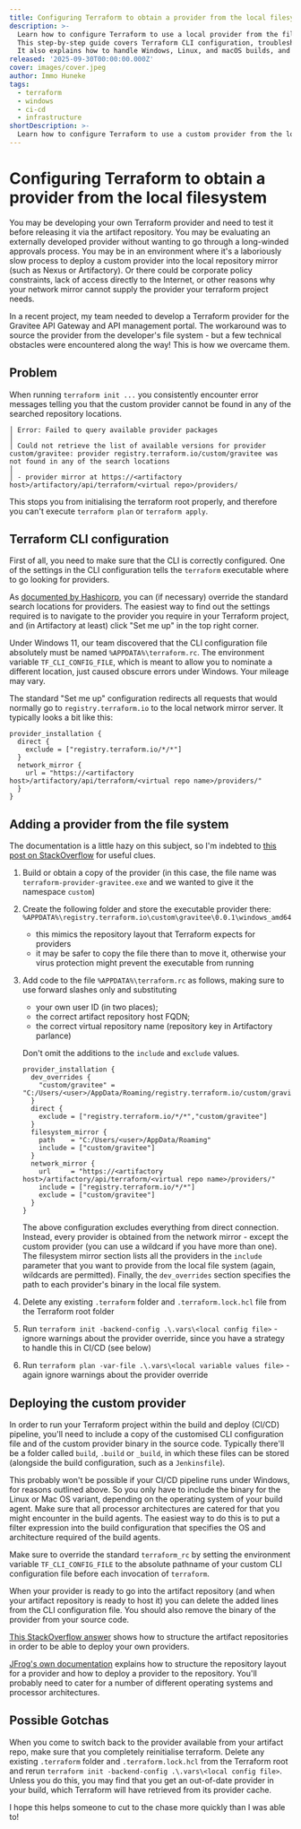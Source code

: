```yaml
---
title: Configuring Terraform to obtain a provider from the local filesystem
description: >-
  Learn how to configure Terraform to use a local provider from the filesystem.
  This step-by-step guide covers Terraform CLI configuration, troubleshooting provider not found errors, using dev_overrides, filesystem mirrors, and integrating custom providers into CI/CD pipelines.
  It also explains how to handle Windows, Linux, and macOS builds, and how to switch back to providers hosted in Artifactory, Nexus, or other Terraform registries.
released: '2025-09-30T00:00:00.000Z'
cover: images/cover.jpeg
author: Immo Huneke
tags:
  - terraform
  - windows
  - ci-cd
  - infrastructure
shortDescription: >-
  Learn how to configure Terraform to use a custom provider from the local filesystem, handle CLI quirks, and keep CI/CD pipelines running smoothly.
---
```


# Configuring Terraform to obtain a provider from the local filesystem

You may be developing your own Terraform provider and need to test it before releasing it via the artifact repository.
You may be evaluating an externally developed provider without wanting to go through a long-winded approvals process.
You may be in an environment where it's a laboriously slow process to deploy a custom provider into the local repository mirror (such as Nexus or Artifactory).
Or there could be corporate policy constraints, lack of access directly to the Internet, or other reasons why your network mirror cannot supply the provider your terraform project needs.

In a recent project, my team needed to develop a Terraform provider for the Gravitee API Gateway and API management portal.
The workaround was to source the provider from the developer's file system - but a few technical obstacles were encountered along the way!
This is how we overcame them.

## Problem

When running `terraform init ...` you consistently encounter error messages telling you that the custom provider cannot be found in any of the searched repository locations.

```
│ Error: Failed to query available provider packages
│
│ Could not retrieve the list of available versions for provider custom/gravitee: provider registry.terraform.io/custom/gravitee was not found in any of the search locations
│
│ - provider mirror at https://<artifactory host>/artifactory/api/terraform/<virtual repo>/providers/
```

This stops you from initialising the terraform root properly, and therefore you can't execute `terraform plan` or `terraform apply`.

## Terraform CLI configuration

First of all, you need to make sure that the CLI is correctly configured.
One of the settings in the CLI configuration tells the `terraform` executable where to go looking for providers.

As [documented by Hashicorp](https://developer.hashicorp.com/terraform/cli/config/config-file), you can (if necessary) override the standard search locations for providers.
The easiest way to find out the settings required is to navigate to the provider you require in your Terraform project, and (in Artifactory at least) click "Set me up" in the top right corner.

Under Windows 11, our team discovered that the CLI configuration file absolutely must be named `%APPDATA%\terraform.rc`.
The environment variable `TF_CLI_CONFIG_FILE`, which is meant to allow you to nominate a different location, just caused obscure errors under Windows.
Your mileage may vary.

The standard "Set me up" configuration redirects all requests that would normally go to `registry.terraform.io` to the local network mirror server.
It typically looks a bit like this:

```
provider_installation {
  direct {
    exclude = ["registry.terraform.io/*/*"]
  }
  network_mirror {
    url = "https://<artifactory host>/artifactory/api/terraform/<virtual repo name>/providers/"
  }
}
```

## Adding a provider from the file system

The documentation is a little hazy on this subject, so I'm indebted to [this post on StackOverflow](https://stackoverflow.com/questions/70320229/how-can-i-use-2-providers-in-the-same-terraform-config) for useful clues.

1. Build or obtain a copy of the provider (in this case, the file name was `terraform-provider-gravitee.exe` and we wanted to give it the namespace `custom`)
2. Create the following folder and store the executable provider there: `%APPDATA%\registry.terraform.io\custom\gravitee\0.0.1\windows_amd64`
    * this mimics the repository layout that Terraform expects for providers
    * it may be safer to copy the file there than to move it, otherwise your virus protection might prevent the executable from running
3. Add code to the file `%APPDATA%\terraform.rc` as follows, making sure to use forward slashes only and substituting
    * your own user ID (in two places);
    * the correct artifact repository host FQDN;
    * the correct virtual repository name (repository key in Artifactory parlance)

   Don't omit the additions to the `include` and `exclude` values.
   ```
   provider_installation {
     dev_overrides {
       "custom/gravitee" = "C:/Users/<user>/AppData/Roaming/registry.terraform.io/custom/gravitee/0.0.1/windows_amd64"
     }
     direct {
       exclude = ["registry.terraform.io/*/*","custom/gravitee"]
     }
     filesystem_mirror {
       path    = "C:/Users/<user>/AppData/Roaming"
       include = ["custom/gravitee"]
     }
     network_mirror {
       url     = "https://<artifactory host>/artifactory/api/terraform/<virtual repo name>/providers/"
       include = ["registry.terraform.io/*/*"]
       exclude = ["custom/gravitee"]
     }
   }
   ```
   The above configuration excludes everything from direct connection.
   Instead, every provider is obtained from the network mirror - except the custom provider (you can use a wildcard if you have more than one).
   The filesystem mirror section lists all the providers in the `include` parameter that you want to provide from the local file system (again, wildcards are permitted).
   Finally, the `dev_overrides` section specifies the path to each provider's binary in the local file system.
4. Delete any existing `.terraform` folder and `.terraform.lock.hcl` file from the Terraform root folder
5. Run `terraform init -backend-config .\.vars\<local config file>` - ignore warnings about the provider override, since you have a strategy to handle this in CI/CD (see below)
6. Run `terraform plan -var-file .\.vars\<local variable values file>` - again ignore warnings about the provider override

## Deploying the custom provider

In order to run your Terraform project within the build and deploy (CI/CD) pipeline, you'll need to include a copy of the customised CLI configuration file and of the custom provider binary in the source code.
Typically there'll be a folder called `build`, `.build` or `_build`, in which these files can be stored (alongside the build configuration, such as a `Jenkinsfile`).

This probably won't be possible if your CI/CD pipeline runs under Windows, for reasons outlined above.
So you only have to include the binary for the Linux or Mac OS variant, depending on the operating system of your build agent.
Make sure that all processor architectures are catered for that you might encounter in the build agents.
The easiest way to do this is to put a filter expression into the build configuration that specifies the OS and architecture required of the build agents.

Make sure to override the standard `terraform_rc` by setting the environment variable `TF_CLI_CONFIG_FILE` to the absolute pathname of your custom CLI configuration file before each invocation of `terraform`.

When your provider is ready to go into the artifact repository (and when your artifact repository is ready to host it) you can delete the added lines from the CLI configuration file.
You should also remove the binary of the provider from your source code.

[This StackOverflow answer](https://stackoverflow.com/questions/76154495/using-artifactory-as-terraform-registry-for-custom-provider) shows how to structure the artifact repositories in order to be able to deploy your own providers.

[JFrog's own documentation](https://jfrog.com/help/r/jfrog-artifactory-documentation/deploy-terraform-providers) explains how to structure the repository layout for a provider and how to deploy a provider to the repository.
You'll probably need to cater for a number of different operating systems and processor architectures.

## Possible Gotchas

When you come to switch back to the provider available from your artifact repo, make sure that you completely reinitialise terraform.
Delete any existing `.terraform` folder and `.terraform.lock.hcl` from the Terraform root and rerun `terraform init -backend-config .\.vars\<local config file>`.
Unless you do this, you may find that you get an out-of-date provider in your build, which Terraform will have retrieved from its provider cache.

I hope this helps someone to cut to the chase more quickly than I was able to!
